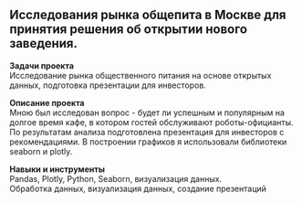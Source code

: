 ## Исследования рынка общепита в Москве для принятия решения об открытии нового заведения.
**Задачи проекта**    
Исследование рынка общественного питания на основе открытых данных, подготовка презентации для инвесторов. 

**Описание проекта**   
Мною был исследован вопрос - будет ли успешным и популярным на долгое время кафе, в котором гостей обслуживают роботы-официанты. По результатам анализа подготовлена презентация для инвесторов с рекомендациями. В построении графиков я использовали библиотеки seaborn и plotly.  

**Навыки и инструменты**   
Pandas, Plotly, Python, Seaborn, визуализация данных.   
Обработка данных, визуализация данных, создание презентаций
